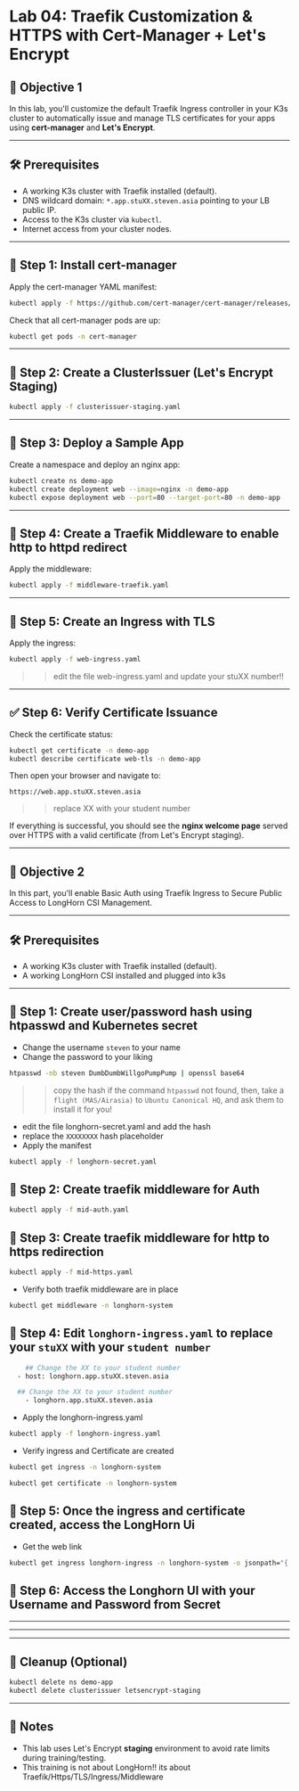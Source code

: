 # Lab 04: Traefik Customization & HTTPS with Cert-Manager + Let's Encrypt

## 🎯 Objective 1

In this lab, you'll customize the default Traefik Ingress controller in your K3s cluster to automatically issue and manage TLS certificates for your apps using **cert-manager** and **Let's Encrypt**.

---

## 🛠️ Prerequisites

- A working K3s cluster with Traefik installed (default).
- DNS wildcard domain: `*.app.stuXX.steven.asia` pointing to your LB public IP.
- Access to the K3s cluster via `kubectl`.
- Internet access from your cluster nodes.

---

## 🧩 Step 1: Install cert-manager

Apply the cert-manager YAML manifest:

```bash
kubectl apply -f https://github.com/cert-manager/cert-manager/releases/latest/download/cert-manager.yaml
```

Check that all cert-manager pods are up:

```bash
kubectl get pods -n cert-manager
```

---

## 🧩 Step 2: Create a ClusterIssuer (Let's Encrypt Staging)


```bash
kubectl apply -f clusterissuer-staging.yaml
```

---

## 🧩 Step 3: Deploy a Sample App

Create a namespace and deploy an nginx app:

```bash
kubectl create ns demo-app
kubectl create deployment web --image=nginx -n demo-app
kubectl expose deployment web --port=80 --target-port=80 -n demo-app
```

---

## 🧩 Step 4: Create a Traefik Middleware to enable http to httpd redirect

Apply the middleware:

```bash
kubectl apply -f middleware-traefik.yaml
```
---

## 🧩 Step 5: Create an Ingress with TLS

Apply the ingress:

```bash
kubectl apply -f web-ingress.yaml
```
>> edit the file web-ingress.yaml and update your stuXX number!! 

---

## ✅ Step 6: Verify Certificate Issuance

Check the certificate status:

```bash
kubectl get certificate -n demo-app
kubectl describe certificate web-tls -n demo-app
```

Then open your browser and navigate to:

```
https://web.app.stuXX.steven.asia
```
>> replace XX with your student number

If everything is successful, you should see the **nginx welcome page** served over HTTPS with a valid certificate (from Let's Encrypt staging).

---

## 🎯 Objective 2

In this part, you'll enable Basic Auth using Traefik Ingress to Secure Public Access to LongHorn CSI Management.

---

## 🛠️ Prerequisites

- A working K3s cluster with Traefik installed (default).
- A working LongHorn CSI installed and plugged into k3s

---

## 🧩 Step 1: Create user/password hash using htpasswd and Kubernetes secret

* Change the username `steven` to your name
* Change the password to your liking

```sh 
htpasswd -nb steven DumbDumbWillgoPumpPump | openssl base64
```
>> copy the hash
>> if the command `htpasswd` not found, then, take a `flight (MAS/Airasia)` to `Ubuntu Canonical HQ`, and ask them to install it for you!

* edit the file longhorn-secret.yaml and add the hash
* replace the `XXXXXXXX` hash placeholder
* Apply the manifest

```sh 
kubectl apply -f longhorn-secret.yaml 
```


## 🧩 Step 2: Create traefik middleware for Auth

```sh 
kubectl apply -f mid-auth.yaml
```


## 🧩 Step 3: Create traefik middleware for http to https redirection

```sh 
kubectl apply -f mid-https.yaml
```

* Verify both traefik middleware are in place

```sh 
kubectl get middleware -n longhorn-system
```
## 🧩 Step 4: Edit `longhorn-ingress.yaml` to replace your `stuXX` with your `student number`

```sh 
    ## Change the XX to your student number
  - host: longhorn.app.stuXX.steven.asia

```

```sh 
  ## Change the XX to your student number
    - longhorn.app.stuXX.steven.asia

```

* Apply the longhorn-ingress.yaml 

```sh 
kubectl apply -f longhorn-ingress.yaml
```

* Verify ingress and Certificate are created
```sh 
kubectl get ingress -n longhorn-system
```

```sh 
kubectl get certificate -n longhorn-system
```


## 🧩 Step 5: Once the ingress and certificate created, access the LongHorn Ui 

* Get the web link 

```sh 
kubectl get ingress longhorn-ingress -n longhorn-system -o jsonpath="{.spec.rules[0].host}" | xargs -I{} echo "https://{}"
```

## 🧩 Step 6: Access the Longhorn UI with your Username and Password from Secret

---


---



---

## 🧹 Cleanup (Optional)

```bash
kubectl delete ns demo-app
kubectl delete clusterissuer letsencrypt-staging
```

---

## 📌 Notes

- This lab uses Let's Encrypt **staging** environment to avoid rate limits during training/testing.
- This training is not about LongHorn!! its about Traefik/Https/TLS/Ingress/Middleware

